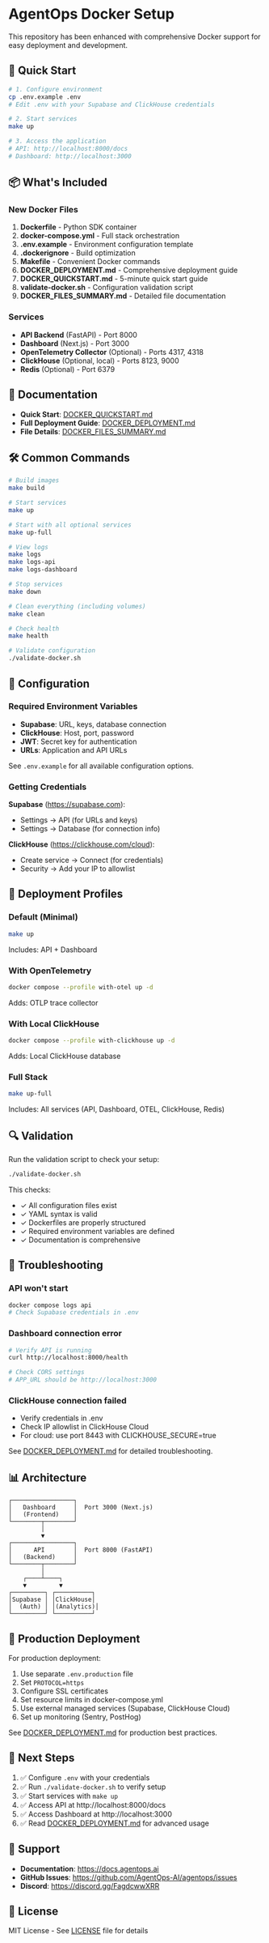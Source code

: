 # AgentOps Docker Setup

This repository has been enhanced with comprehensive Docker support for easy deployment and development.

## 🚀 Quick Start

```bash
# 1. Configure environment
cp .env.example .env
# Edit .env with your Supabase and ClickHouse credentials

# 2. Start services
make up

# 3. Access the application
# API: http://localhost:8000/docs
# Dashboard: http://localhost:3000
```

## 📦 What's Included

### New Docker Files

1. **Dockerfile** - Python SDK container
2. **docker-compose.yml** - Full stack orchestration
3. **.env.example** - Environment configuration template
4. **.dockerignore** - Build optimization
5. **Makefile** - Convenient Docker commands
6. **DOCKER_DEPLOYMENT.md** - Comprehensive deployment guide
7. **DOCKER_QUICKSTART.md** - 5-minute quick start guide
8. **validate-docker.sh** - Configuration validation script
9. **DOCKER_FILES_SUMMARY.md** - Detailed file documentation

### Services

- **API Backend** (FastAPI) - Port 8000
- **Dashboard** (Next.js) - Port 3000
- **OpenTelemetry Collector** (Optional) - Ports 4317, 4318
- **ClickHouse** (Optional, local) - Ports 8123, 9000
- **Redis** (Optional) - Port 6379

## 📖 Documentation

- **Quick Start**: [DOCKER_QUICKSTART.md](DOCKER_QUICKSTART.md)
- **Full Deployment Guide**: [DOCKER_DEPLOYMENT.md](DOCKER_DEPLOYMENT.md)
- **File Details**: [DOCKER_FILES_SUMMARY.md](DOCKER_FILES_SUMMARY.md)

## 🛠️ Common Commands

```bash
# Build images
make build

# Start services
make up

# Start with all optional services
make up-full

# View logs
make logs
make logs-api
make logs-dashboard

# Stop services
make down

# Clean everything (including volumes)
make clean

# Check health
make health

# Validate configuration
./validate-docker.sh
```

## 🔧 Configuration

### Required Environment Variables

- **Supabase**: URL, keys, database connection
- **ClickHouse**: Host, port, password
- **JWT**: Secret key for authentication
- **URLs**: Application and API URLs

See `.env.example` for all available configuration options.

### Getting Credentials

**Supabase** (https://supabase.com):
- Settings → API (for URLs and keys)
- Settings → Database (for connection info)

**ClickHouse** (https://clickhouse.com/cloud):
- Create service → Connect (for credentials)
- Security → Add your IP to allowlist

## 🎯 Deployment Profiles

### Default (Minimal)
```bash
make up
```
Includes: API + Dashboard

### With OpenTelemetry
```bash
docker compose --profile with-otel up -d
```
Adds: OTLP trace collector

### With Local ClickHouse
```bash
docker compose --profile with-clickhouse up -d
```
Adds: Local ClickHouse database

### Full Stack
```bash
make up-full
```
Includes: All services (API, Dashboard, OTEL, ClickHouse, Redis)

## 🔍 Validation

Run the validation script to check your setup:

```bash
./validate-docker.sh
```

This checks:
- ✓ All configuration files exist
- ✓ YAML syntax is valid
- ✓ Dockerfiles are properly structured
- ✓ Required environment variables are defined
- ✓ Documentation is comprehensive

## 🐛 Troubleshooting

### API won't start
```bash
docker compose logs api
# Check Supabase credentials in .env
```

### Dashboard connection error
```bash
# Verify API is running
curl http://localhost:8000/health

# Check CORS settings
# APP_URL should be http://localhost:3000
```

### ClickHouse connection failed
- Verify credentials in .env
- Check IP allowlist in ClickHouse Cloud
- For cloud: use port 8443 with CLICKHOUSE_SECURE=true

See [DOCKER_DEPLOYMENT.md](DOCKER_DEPLOYMENT.md) for detailed troubleshooting.

## 📊 Architecture

```
┌─────────────────┐
│   Dashboard     │  Port 3000 (Next.js)
│   (Frontend)    │
└────────┬────────┘
         │
         ▼
┌─────────────────┐
│      API        │  Port 8000 (FastAPI)
│   (Backend)     │
└────────┬────────┘
         │
    ┌────┴────┐
    ▼         ▼
┌─────────┐ ┌──────────┐
│Supabase │ │ClickHouse│
│  (Auth) │ │(Analytics)│
└─────────┘ └──────────┘
```

## 🚀 Production Deployment

For production deployment:

1. Use separate `.env.production` file
2. Set `PROTOCOL=https`
3. Configure SSL certificates
4. Set resource limits in docker-compose.yml
5. Use external managed services (Supabase, ClickHouse Cloud)
6. Set up monitoring (Sentry, PostHog)

See [DOCKER_DEPLOYMENT.md](DOCKER_DEPLOYMENT.md) for production best practices.

## 📝 Next Steps

1. ✅ Configure `.env` with your credentials
2. ✅ Run `./validate-docker.sh` to verify setup
3. ✅ Start services with `make up`
4. ✅ Access API at http://localhost:8000/docs
5. ✅ Access Dashboard at http://localhost:3000
6. ✅ Read [DOCKER_DEPLOYMENT.md](DOCKER_DEPLOYMENT.md) for advanced usage

## 🤝 Support

- **Documentation**: https://docs.agentops.ai
- **GitHub Issues**: https://github.com/AgentOps-AI/agentops/issues
- **Discord**: https://discord.gg/FagdcwwXRR

## 📄 License

MIT License - See [LICENSE](LICENSE) file for details
